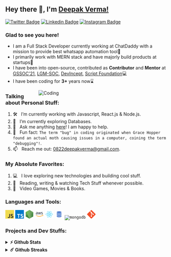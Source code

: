 ## Hey there 👋, I'm [Deepak Verma!](https://github.com/deeqakkk/)

[![Twitter Badge](https://img.shields.io/badge/-Twitter-00acee?style=flat-square&logo=Twitter&logoColor=white)](https://twitter.com/deeqakkk)
[![Linkedin Badge](https://img.shields.io/badge/-LinkedIn-0e76a8?style=flat-square&logo=Linkedin&logoColor=white)](https://linkedin.com/in/deeqakkk)
[![Instagram Badge](https://img.shields.io/badge/-Instagram-e4405f?style=flat-square&logo=Instagram&logoColor=white)](https://instagram.com/letdeepak.dev/)

### Glad to see you here! &nbsp; 

- I am a Full Stack Developer currently working at ChatDaddy with a mission to provide best whatsapp automation tool🚀
- I primarily work with MERN stack and have majorly build products at startups🌟
- I have been into open-source, contributed as **Contributor** and **Mentor** at [GSSOC'21](https://www.linkedin.com/company/girlscriptsoc/), [LGM-SOC](https://www.linkedin.com/company/letsgrowmore/), [DevIncept](https://www.linkedin.com/company/devincept/), [Script Foundation](https://github.com/scriptfoundation)💻
- I have been coding for **3+** years now⌛

<img align="right" alt="Coding" width="400" src="https://user-images.githubusercontent.com/78724676/107845321-998ad500-6e00-11eb-8f60-a90db837bdb2.gif">

### Talking about Personal Stuff:

1. 🛠 &nbsp; I’m currently working with Javascript, React.js & Node.js.
2. 🚀 &nbsp; I’m currently exploring Databases.
3. 💬 &nbsp; Ask me anything [here](https://twitter.com/Deeqakkk)! I am happy to help.
4. 👾 &nbsp; Fun fact: ```The term "bug" in coding originated when Grace Hopper found an actual moth causing issues in a computer, coining the term "debugging"!```.
5. 📫 &nbsp; Reach me out: 0822deepakverma@gmail.com.


### My Absolute Favorites:

1. 💻 &nbsp; I love exploring new technologies and building cool stuff.
2. 📰 &nbsp; Reading, writing & watching Tech Stuff whenever possible.
3. 🍕 &nbsp; Video Games, Movies & Books.

### Languages and Tools:

<code><img height="27" src="https://raw.githubusercontent.com/github/explore/80688e429a7d4ef2fca1e82350fe8e3517d3494d/topics/javascript/javascript.png" alt="javascript"></code>
<code><img height="27" src="https://raw.githubusercontent.com/github/explore/80688e429a7d4ef2fca1e82350fe8e3517d3494d/topics/typescript/typescript.png" alt="typescript"></code>
<code><img height="27" src="https://raw.githubusercontent.com/github/explore/80688e429a7d4ef2fca1e82350fe8e3517d3494d/topics/nodejs/nodejs.png" alt="nodejs"></code>
<code><img height="27" src="https://raw.githubusercontent.com/github/explore/80688e429a7d4ef2fca1e82350fe8e3517d3494d/topics/aws/aws.png" alt="aws"></code>
<code><img height="27" src="https://raw.githubusercontent.com/github/explore/80688e429a7d4ef2fca1e82350fe8e3517d3494d/topics/react/react.png" alt="react"></code>
<code><img height="27" src="https://raw.githubusercontent.com/github/explore/80688e429a7d4ef2fca1e82350fe8e3517d3494d/topics/sql/sql.png" alt="sql"></code>
<code><img height="27" src="https://encrypted-tbn0.gstatic.com/images?q=tbn%3AANd9GcSTTzPAw-55ssm1Im594xYZ9eRQu2JylrkYLg&usqp=CAU" alt="mongodb"></code>
<code><img height="27" src="https://raw.githubusercontent.com/devicons/devicon/master/icons/git/git-original.svg" alt="git"></code>

### Projects and Dev Stuffs:
<details>
  <summary><b>⚡ Github Stats</b></summary>
  <br />
  <img height="180em" src="https://github-readme-stats.vercel.app/api?username=deeqakkk&show_icons=true&hide_border=true&&count_private=true&include_all_commits=true" />
  <img height="180em" src="https://github-readme-stats.vercel.app/api/top-langs/?username=deeqakkk&exclude_repo=KNN-Image-Classification&show_icons=true&hide_border=true&layout=compact&langs_count=8"/>
</details>

<details>
  <summary><b>☄️ Github Streaks</b></summary>
  <br />
  <img height="180em" src="https://github-readme-streak-stats.herokuapp.com/?user=deeqakkk&hide_border=true" />
</details>
